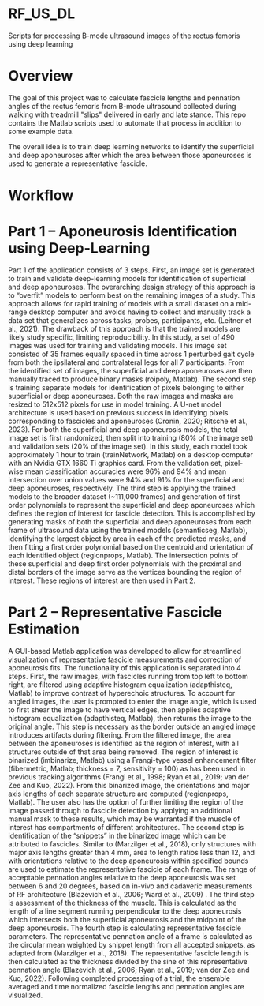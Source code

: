 # RF_US_DL
Scripts for processing B-mode ultrasound images of the rectus femoris using deep learning

# Overview
The goal of this project was to calculate fascicle lengths and pennation angles of the rectus femoris from B-mode ultrasound collected during walking with treadmill "slips" delivered in early and late stance. This repo contains the Matlab scripts used to automate that process in addition to some example data. 

The overall idea is to train deep learning networks to identify the superficial and deep aponeuroses after which the area between those aponeuroses is used to generate a representative fascicle.

# Workflow
# Part 1 – Aponeurosis Identification using Deep-Learning	
Part 1 of the application consists of 3 steps. First, an image set is generated to train and validate deep-learning models for identification of superficial and deep aponeuroses. The overarching design strategy of this approach is to “overfit” models to perform best on the remaining images of a study. This approach allows for rapid training of models with a small dataset on a mid-range desktop computer and avoids having to collect and manually track a data set that generalizes across tasks, probes, participants, etc. (Leitner et al., 2021). The drawback of this approach is that the trained models are likely study specific, limiting reproducibility. In this study, a set of 490 images was used for training and validating models. This image set consisted of 35 frames equally spaced in time across 1 perturbed gait cycle from both the ipsilateral and contralateral legs for all 7 participants. From the identified set of images, the superficial and deep aponeuroses are then manually traced to produce binary masks (roipoly, Matlab). The second step is training separate models for identification of pixels belonging to either superficial or deep aponeuroses. Both the raw images and masks are resized to 512x512 pixels for use in model training. A U-net model architecture is used based on previous success in identifying pixels corresponding to fascicles and aponeuroses (Cronin, 2020; Ritsche et al., 2023). For both the superficial and deep aponeurosis models, the total image set is first randomized, then split into training (80% of the image set) and validation sets (20% of the image set). In this study, each model took approximately 1 hour to train (trainNetwork, Matlab) on a desktop computer with an Nvidia GTX 1660 Ti graphics card. From the validation set, pixel-wise mean classification accuracies were 96% and 94% and mean intersection over union values were 94% and 91% for the superficial and deep aponeuroses, respectively. The third step is applying the trained models to the broader dataset (~111,000 frames) and generation of first order polynomials to represent the superficial and deep aponeuroses which defines the region of interest for fascicle detection. This is accomplished by generating masks of both the superficial and deep aponeuroses from each frame of ultrasound data using the trained models (semanticseg, Matlab), identifying the largest object by area in each of the predicted masks, and then fitting a first order polynomial based on the centroid and orientation of each identified object (regionprops, Matlab). The intersection points of these superficial and deep first order polynomials with the proximal and distal borders of the image serve as the vertices bounding the region of interest. These regions of interest are then used in Part 2.

# Part 2 – Representative Fascicle Estimation
A GUI-based Matlab application was developed to allow for streamlined visualization of representative fascicle measurements and correction of aponeurosis fits. The functionality of this application is separated into 4 steps. First, the raw images, with fascicles running from top left to bottom right, are filtered using adaptive histogram equalization (adapthisteq, Matlab) to improve contrast of hyperechoic structures. To account for angled images, the user is prompted to enter the image angle, which is used to first shear the image to have vertical edges, then applies adaptive histogram equalization (adapthisteq, Matlab), then returns the image to the original angle. This step is necessary as the border outside an angled image introduces artifacts during filtering. From the filtered image, the area between the aponeuroses is identified as the region of interest, with all structures outside of that area being removed. The region of interest is binarized (imbinarize, Matlab) using a Frangi-type vessel enhancement filter (fibermetric, Matlab; thickness = 7, sensitivity = 100) as has been used in previous tracking algorithms (Frangi et al., 1998; Ryan et al., 2019; van der Zee and Kuo, 2022). From this binarized image, the orientations and major axis lengths of each separate structure are computed (regionprops, Matlab). The user also has the option of further limiting the region of the image passed through to fascicle detection by applying an additional manual mask to these results, which may be warranted if the muscle of interest has compartments of different architectures. The second step is identification of the “snippets” in the binarized image which can be attributed to fascicles. Similar to (Marzilger et al., 2018), only structures with major axis lengths greater than 4 mm, area to length ratios less than 12, and with orientations relative to the deep aponeurosis within specified bounds are used to estimate the representative fascicle of each frame. The range of acceptable pennation angles relative to the deep aponeurosis was set between 6 and 20 degrees, based on in-vivo and cadaveric measurements of RF architecture (Blazevich et al., 2006; Ward et al., 2009) . The third step is assessment of the thickness of the muscle. This is calculated as the length of a line segment running perpendicular to the deep aponeurosis which intersects both the superficial aponeurosis and the midpoint of the deep aponeurosis. The fourth step is calculating representative fascicle parameters. The representative pennation angle of a frame is calculated as the circular mean weighted by snippet length from all accepted snippets, as adapted from (Marzilger et al., 2018). The representative fascicle length is then calculated as the thickness divided by the sine of this representative pennation angle (Blazevich et al., 2006; Ryan et al., 2019; van der Zee and Kuo, 2022). Following completed processing of a trial, the ensemble averaged and time normalized fascicle lengths and pennation angles are visualized.

